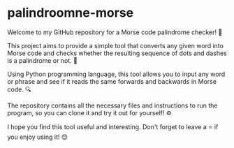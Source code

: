 # palindroomne-morse
Welcome to my GitHub repository for a Morse code palindrome checker! 🎉

This project aims to provide a simple tool that converts any given word into Morse code and checks whether the resulting sequence of dots and dashes is a palindrome or not. 🤔

Using Python programming language, this tool allows you to input any word or phrase and see if it reads the same forwards and backwards in Morse code. 🔍

The repository contains all the necessary files and instructions to run the program, so you can clone it and try it out for yourself! ⚙️

I hope you find this tool useful and interesting. Don't forget to leave a ⭐️ if you enjoy using it! 😊

